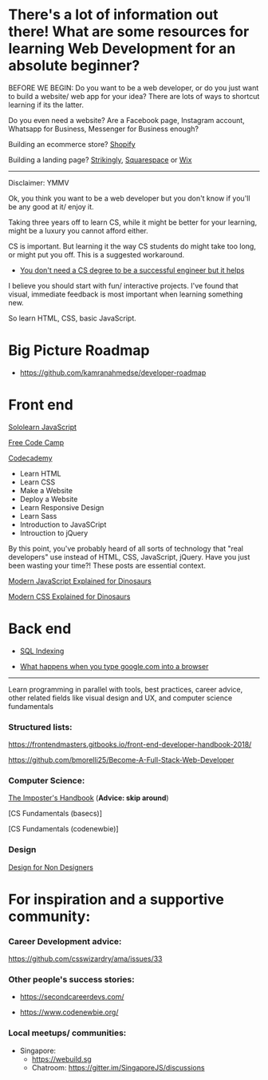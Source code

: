 # There's a lot of information out there! What are some resources for learning Web Development for an absolute beginner?

BEFORE WE BEGIN: Do you want to be a web developer, or do you just want to build a website/ web app for your idea? There are lots of ways to shortcut learning if its the latter.

Do you even need a website? Are a Facebook page, Instagram account, Whatsapp for Business, Messenger for Business enough?

Building an ecommerce store? [Shopify](https://www.shopify.com)

Building a landing page? [Strikingly](https://strikingly.com), [Squarespace](https://squarespace.com) or [Wix](https://wix.com)

----

Disclaimer: YMMV

Ok, you think you want to be a web developer but you don't know if you'll be any good at it/ enjoy it.

Taking three years off to learn CS, while it might be better for your learning, might be a luxury you cannot afford either.

CS is important. But learning it the way CS students do might take too long, or might put you off. This is a suggested workaround.

* [You don't need a CS degree to be a successful engineer but it helps](https://medium.com/@swizec/you-dont-need-a-cs-degree-to-be-a-successful-engineer-but-it-helps-d001ce3c3b35)

I believe you should start with fun/ interactive projects. I've found that visual, immediate feedback is most important when learning something new.

So learn HTML, CSS, basic JavaScript.

# Big Picture Roadmap

* https://github.com/kamranahmedse/developer-roadmap

# Front end

[Sololearn JavaScript](https://www.sololearn.com/Course/JavaScript/)

[Free Code Camp](https://www.freecodecamp.org/)

[Codecademy](https://www.codecademy.com/catalog/subject/web-development)
* Learn HTML
* Learn CSS
* Make a Website
* Deploy a Website
* Learn Responsive Design
* Learn Sass
* Introduction to JavaSCript
* Introuction to jQuery

By this point, you've probably heard of all sorts of technology that "real developers" use instead of HTML, CSS,  JavaScript, jQuery. Have you just been wasting your time?! These posts are essential context.

[Modern JavaScript Explained for Dinosaurs](https://medium.com/the-node-js-collection/modern-javascript-explained-for-dinosaurs-f695e9747b70)

[Modern CSS Explained for Dinosaurs](https://medium.com/actualize-network/modern-css-explained-for-dinosaurs-5226febe3525)

# Back end

* [SQL Indexing](https://use-the-index-luke.com/)

* [What happens when you type google.com into a browser](https://github.com/alex/what-happens-when)

----

Learn programming in parallel with tools, best practices, career advice, other related fields like visual design and UX, and computer science fundamentals

### Structured lists:

https://frontendmasters.gitbooks.io/front-end-developer-handbook-2018/

https://github.com/bmorelli25/Become-A-Full-Stack-Web-Developer

### Computer Science:

[The Imposter's Handbook](https://bigmachine.io/products/the-imposters-handbook) (**Advice: skip around**)

[CS Fundamentals (basecs)]

[CS Fundamentals (codenewbie)]

### Design

[Design for Non Designers](https://www.youtube.com/watch?v=QR4EbVDkWcI)

# For inspiration and a supportive community:

### Career Development advice:
https://github.com/csswizardry/ama/issues/33

### Other people's success stories:

* https://secondcareerdevs.com/

* https://www.codenewbie.org/

### Local meetups/ communities:

* Singapore:
  - https://webuild.sg
  - Chatroom: https://gitter.im/SingaporeJS/discussions
